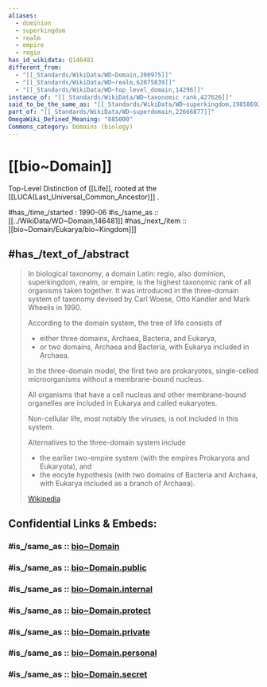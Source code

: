 ```yaml
---
aliases:
  - dominion
  - superkingdom
  - realm
  - empire
  - regio
has_id_wikidata: Q146481
different_from:
  - "[[_Standards/WikiData/WD~Domain,200975]]"
  - "[[_Standards/WikiData/WD~realm,62075839]]"
  - "[[_Standards/WikiData/WD~top_level_domain,14296]]"
instance_of: "[[_Standards/WikiData/WD~taxonomic_rank,427626]]"
said_to_be_the_same_as: "[[_Standards/WikiData/WD~superkingdom,19858692]]"
part_of: "[[_Standards/WikiData/WD~superdomain,22666877]]"
OmegaWiki_Defined_Meaning: "885000"
Commons_category: Domains (biology)
---
```


# [[bio~Domain]] 

Top-Level Distinction of [[Life]], rooted at the [[LUCA(Last_Universal_Common_Ancestor)]] . 

#has_/time_/started : 1990-06 
#is_/same_as :: [[../WikiData/WD~Domain,146481]] 
#has_/next_/item ::[[bio~Domain/Eukarya/bio~Kingdom]]] 

## #has_/text_of_/abstract 

> In biological taxonomy, a domain Latin: regio, also dominion, superkingdom, realm, or empire, 
> is the highest taxonomic rank of all organisms taken together. 
> It was introduced in the three-domain system of taxonomy devised 
> by Carl Woese, Otto Kandler and Mark Wheelis in 1990.
>
> According to the domain system, the tree of life consists of 
> - either three domains, Archaea, Bacteria, and Eukarya, 
> - or two domains, Archaea and Bacteria, with Eukarya included in Archaea. 
> 
> In the three-domain model, the first two are prokaryotes, 
> single-celled microorganisms without a membrane-bound nucleus. 
> 
> All organisms that have a cell nucleus and other membrane-bound organelles 
> are included in Eukarya and called eukaryotes.
>
> Non-cellular life, most notably the viruses, is not included in this system. 
> 
> Alternatives to the three-domain system include 
> - the earlier two-empire system (with the empires Prokaryota and Eukaryota), and 
> - the eocyte hypothesis (with two domains of Bacteria and Archaea, with Eukarya included as a branch of Archaea).
>
> [Wikipedia](https://en.wikipedia.org/wiki/Domain%20(biology)) 


## Confidential Links & Embeds: 

### #is_/same_as :: [bio~Domain](/_Standards/bio/bio~Domain.md) 

### #is_/same_as :: [bio~Domain.public](/_public/bio/bio~Domain.public.md) 

### #is_/same_as :: [bio~Domain.internal](/_internal/bio/bio~Domain.internal.md) 

### #is_/same_as :: [bio~Domain.protect](/_protect/bio/bio~Domain.protect.md) 

### #is_/same_as :: [bio~Domain.private](/_private/bio/bio~Domain.private.md) 

### #is_/same_as :: [bio~Domain.personal](/_personal/bio/bio~Domain.personal.md) 

### #is_/same_as :: [bio~Domain.secret](/_secret/bio/bio~Domain.secret.md)

